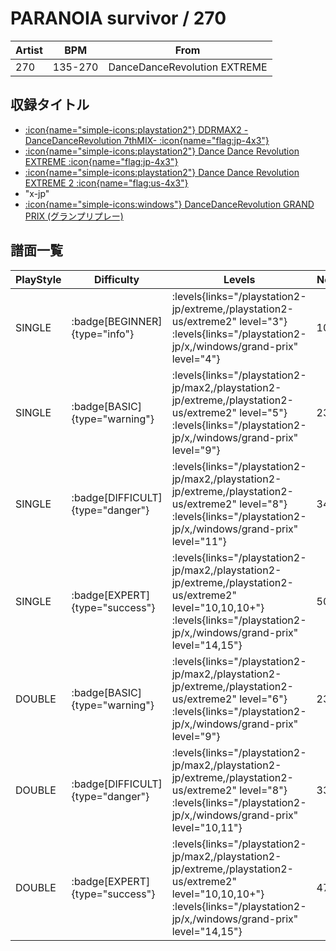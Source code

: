 # PARANOIA survivor / 270

|Artist|BPM|From|
|------|---|----|
|270|135-270|DanceDanceRevolution EXTREME|

## 収録タイトル

- [:icon{name="simple-icons:playstation2"} DDRMAX2 -DanceDanceRevolution 7thMIX- :icon{name="flag:jp-4x3"}](/playstation2-jp/max2)
- [:icon{name="simple-icons:playstation2"} Dance Dance Revolution EXTREME :icon{name="flag:jp-4x3"}](/playstation2-jp/extreme)
- [:icon{name="simple-icons:playstation2"} Dance Dance Revolution EXTREME 2 :icon{name="flag:us-4x3"}](/playstation2-us/extreme2)
- "x-jp"
- [:icon{name="simple-icons:windows"} DanceDanceRevolution GRAND PRIX (グランプリプレー)](/windows/grand-prix)

## 譜面一覧

|PlayStyle|Difficulty|Levels|Notes|Movie|
|---------|----------|------|-----|-----|
|SINGLE| :badge[BEGINNER]{type="info"}| :levels{links="/playstation2-jp/extreme,/playstation2-us/extreme2" level="3"} :levels{links="/playstation2-jp/x,/windows/grand-prix" level="4"}|103/0||
|SINGLE| :badge[BASIC]{type="warning"}| :levels{links="/playstation2-jp/max2,/playstation2-jp/extreme,/playstation2-us/extreme2" level="5"} :levels{links="/playstation2-jp/x,/windows/grand-prix" level="9"}|233/2||
|SINGLE| :badge[DIFFICULT]{type="danger"}| :levels{links="/playstation2-jp/max2,/playstation2-jp/extreme,/playstation2-us/extreme2" level="8"} :levels{links="/playstation2-jp/x,/windows/grand-prix" level="11"}|340/2||
|SINGLE| :badge[EXPERT]{type="success"}| :levels{links="/playstation2-jp/max2,/playstation2-jp/extreme,/playstation2-us/extreme2" level="10,10,10+"} :levels{links="/playstation2-jp/x,/windows/grand-prix" level="14,15"}|509/4||
|DOUBLE| :badge[BASIC]{type="warning"}| :levels{links="/playstation2-jp/max2,/playstation2-jp/extreme,/playstation2-us/extreme2" level="6"} :levels{links="/playstation2-jp/x,/windows/grand-prix" level="9"}|233/2||
|DOUBLE| :badge[DIFFICULT]{type="danger"}| :levels{links="/playstation2-jp/max2,/playstation2-jp/extreme,/playstation2-us/extreme2" level="8"} :levels{links="/playstation2-jp/x,/windows/grand-prix" level="10,11"}|338/3||
|DOUBLE| :badge[EXPERT]{type="success"}| :levels{links="/playstation2-jp/max2,/playstation2-jp/extreme,/playstation2-us/extreme2" level="10,10,10+"} :levels{links="/playstation2-jp/x,/windows/grand-prix" level="14,15"}|475/2||
